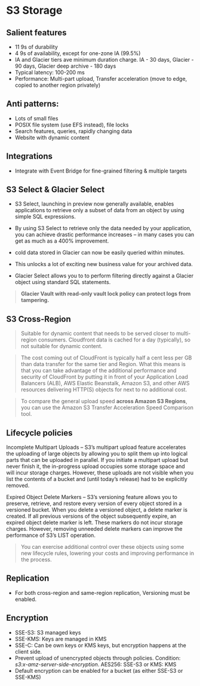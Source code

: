 # S3 Storage

## Salient features
- 11 9s of durability
- 4 9s of availability, except for one-zone IA (99.5%)
- IA and Glacier tiers ave minimum duration charge. IA - 30 days, Glacier - 90 days, Glacier deep archive - 180 days 
- Typical latency: 100-200 ms
- Performance: Multi-part upload, Transfer acceleration (move to edge, copied to another region privately)

## Anti patterns:
- Lots of small files
- POSIX file system (use EFS instead), file locks
- Search features, queries, rapidly changing data
- Website with dynamic content

## Integrations
- Integrate with Event Bridge for fine-grained filtering & multiple targets

## S3 Select & Glacier Select
- S3 Select, launching in preview now generally available, enables applications to retrieve only a subset of data from an object by using simple SQL expressions. 
- By using S3 Select to retrieve only the data needed by your application, you can achieve drastic performance increases – in many cases you can get as much as a 400% improvement.

- cold data stored in Glacier can now be easily queried within minutes.
- This unlocks a lot of exciting new business value for your archived data. 
- Glacier Select allows you to to perform filtering directly against a Glacier object using standard SQL statements.

> **Glacier Vault with read-only vault lock policy can protect logs from tampering.**

## S3 Cross-Region

> Suitable for dynamic content that needs to be served closer to multi-region consumers. Cloudfront data is cached for a day (typically), so not suitable for dynamic content.

> The cost coming out of CloudFront is typically half a cent less per GB than data transfer for the same tier and Region. 
> What this means is that you can take advantage of the additional performance and security of CloudFront by putting it in front of your Application Load Balancers (ALB), AWS Elastic Beanstalk, Amazon S3, and other AWS resources delivering HTTP(S) objects for next to no additional cost.

> To compare the general upload speed **across Amazon S3 Regions**, you can use the Amazon S3 Transfer Acceleration Speed Comparison tool.

## Lifecycle policies

Incomplete Multipart Uploads – S3’s multipart upload feature accelerates the uploading of large objects by allowing you to split them up into logical parts that can be uploaded in parallel.  If you initiate a multipart upload but never finish it, the in-progress upload occupies some storage space and will incur storage charges. However, these uploads are not visible when you list the contents of a bucket and (until today’s release) had to be explicitly removed.

Expired Object Delete Markers – S3’s versioning feature allows you to preserve, retrieve, and restore every version of every object stored in a versioned bucket. When you delete a versioned object, a delete marker is created. If all previous versions of the object subsequently expire, an expired object delete marker is left. These markers do not incur storage charges. However, removing unneeded delete markers can improve the performance of S3’s LIST operation.

> You can exercise additional control over these objects using some new lifecycle rules, lowering your costs and improving performance in the process. 

## Replication

- For both cross-region and same-region replication, Versioning must be enabled.

## Encryption
- SSE-S3: S3 managed keys
- SSE-KMS: Keys are managed in KMS
- SSE-C: Can be own keys or KMS keys, but encryption happens at the client side.
- Prevent upload of unencrypted objects through policies. Condition: _s3:x-amz-server-side-encryption_. AES256: SSE-S3 or KMS: KMS
- Default encryption can be enabled for a bucket (as either SSE-S3 or SSE-KMS)
